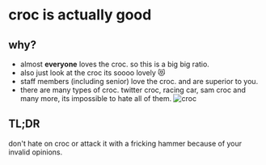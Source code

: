 # croc is actually good
## why?
- almost **everyone** loves the croc. so this is a big big ratio.
- also just look at the croc its soooo lovely :heart_eyes_cat:
- staff members (including senior) love the croc. and are superior to you.
- there are many types of croc. twitter croc, racing car, sam croc and many more, its impossible to hate all of them.
![croc](https://user-images.githubusercontent.com/85891155/155711496-6311e367-5f10-4a8d-b157-eeb1646b35b6.png)

## TL;DR
don't hate on croc or attack it with a fricking hammer because of your invalid opinions.
